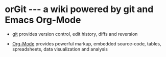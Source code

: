 orGit --- a wiki powered by git and Emacs Org-Mode
==================================================

* [git](http://git-scm.com/) provides version control, edit history,
  diffs and reversion

* [Org-Mode](http://orgmode.org) provides powerful markup, embedded
  source-code, tables, spreadsheets, data visualization and analysis
